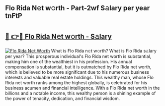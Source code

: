 ## Flo Rida N𝚎t w𝚘rth - Part-2wf S𝚊lary per year tnFtP

# <h2><a href="http://gc0tld.nevu.top/?p=Flo+Rida">🔗 👉🔴 Flo Rida N𝚎t w𝚘rth - S𝚊lary</a></h2>

[![Flo Rida N𝚎t W𝚘rth](https://i.imgur.com/Oavwk0R.jpeg)](http://gc0tld.nevu.top/?p=Flo+Rida)
What is Flo Rida n𝚎t w𝚘rth? What is Flo Rida s𝚊lary per year?
This prosperous individual's Flo Rida net worth is substantial, making him one of the wealthiest in his profession. His annual compensation is substantial, but it is outmatched by Flo Rida net worth, which is believed to be more significant due to his numerous business interests and valuable real estate holdings. This wealthy man, whose Flo Rida net worth ranks among the highest globally, is celebrated for his business acumen and financial intelligence. With a Flo Rida net worth in the billions and a notable income, this wealthy person is a shining example of the power of tenacity, dedication, and financial wisdom.
